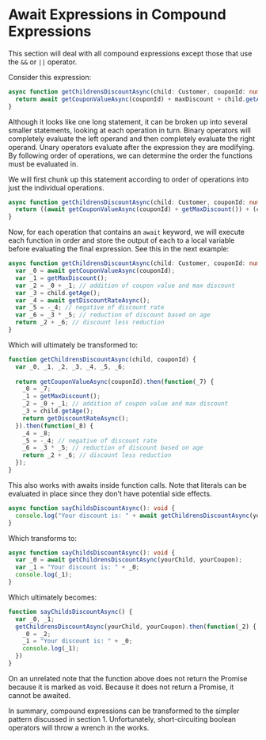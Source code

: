 # Await Expressions in Compound Expressions

This section will deal with all compound expressions except those that use the `&&` or `||` operator.

Consider this expression:

```ts
async function getChildrensDiscountAsync(child: Customer, couponId: number) {
  return await getCouponValueAsync(couponId) + maxDiscount + child.getAge() * -(await getDiscountRateAsync());
}
```
Although it looks like one long statement, it can be broken up into several smaller statements, looking at each
operation in turn. Binary operators will completely evaluate the left operand and then completely evaluate the right
operand. Unary operators evaluate after the expression they are modifying. By following order of operations, we can
determine the order the functions must be evaluated in.

We will first chunk up this statement according to order of operations into just the individual operations.

```ts
async function getChildrensDiscountAsync(child: Customer, couponId: number) {
  return ((await getCouponValueAsync(couponId) + getMaxDiscount()) + (child.getAge() * -(await getDiscountRateAsync())));
}
```

Now, for each operation that contains an `await` keyword, we will execute each function in order and store the output
of each to a local variable before evaluating the final expression. See this in the next example:

```ts
async function getChildrensDiscountAsync(child: Customer, couponId: number) {
  var _0 = await getCouponValueAsync(couponId);
  var _1 = getMaxDiscount();
  var _2 = _0 + _1; // addition of coupon value and max discount
  var _3 = child.getAge();
  var _4 = await getDiscountRateAsync();
  var _5 = -_4; // negative of discount rate
  var _6 = _3 * _5; // reduction of discount based on age
  return _2 + _6; // discount less reduction
}
```

Which will ultimately be transformed to:
```js
function getChildrensDiscountAsync(child, couponId) {
  var _0, _1, _2, _3, _4, _5, _6;
  
  return getCouponValueAsync(couponId).then(function(_7) {
    _0 = _7;
    _1 = getMaxDiscount();
    _2 = _0 + _1; // addition of coupon value and max discount
    _3 = child.getAge();
    return getDiscountRateAsync();
  }).then(function(_8) {
    _4 = _8;
    _5 = -_4; // negative of discount rate
    _6 = _3 * _5; // reduction of discount based on age
    return _2 + _6; // discount less reduction
  });
}
```

This also works with awaits inside function calls. Note that literals can be evaluated in place since they don't have
potential side effects.

```ts
async function sayChildsDiscountAsync(): void {
  console.log("Your discount is: " + await getChildrensDiscountAsync(yourChild, yourCoupon));
}
```

Which transforms to:
```ts
async function sayChildsDiscountAsync(): void {
  var _0 = await getChildrensDiscountAsync(yourChild, yourCoupon);
  var _1 = "Your discount is: " + _0;
  console.log(_1);
}
```

Which ultimately becomes:
```js
function sayChildsDiscountAsync() {
  var _0, _1;
  getChildrensDiscountAsync(yourChild, yourCoupon).then(function(_2) {
    _0 = _2;
    _1 = "Your discount is: " + _0;
    console.log(_1);
  })
}
```

On an unrelated note that the function above does not return the Promise because it is marked as void. Because it does
not return a Promise, it cannot be awaited.

In summary, compound expressions can be transformed to the simpler pattern discussed in section 1. Unfortunately,
short-circuiting boolean operators will throw a wrench in the works.
